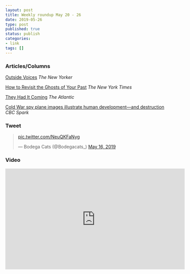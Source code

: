 ```yaml
---
layout: post
title: Weekly roundup May 20 - 26
date: 2019-05-26
type: post
published: true
status: publish
categories:
- link
tags: []
---
```


### Articles/Columns

[Outside Voices](https://www.newyorker.com/culture/personal-history/outside-voices "Outside Voices. By Sloane Crosley") *The New Yorker*

[How to Revisit the Ghosts of Your Past](https://www.nytimes.com/2019/05/13/smarter-living/how-to-revisit-the-ghosts-of-your-past.html "How to Revisit the Ghosts of Your Past. By Kalila Holt") *The New York Times*

[They Had It Coming](https://www.theatlantic.com/ideas/archive/2019/04/what-college-admissions-scandal-reveals/586468/ "They Had It Coming. By Caitlin Flanagan") *The Atlantic*

[Cold War spy plane images illustrate human development—and destruction](https://www.cbc.ca/radio/spark/spark-438-1.5122430/cold-war-spy-plane-images-illustrate-human-development-and-destruction-1.5122434?__vfz=medium%3Dsharebar "Cold War spy plane images illustrate human development—and destruction") *CBC Spark*

### Tweet

<blockquote class="twitter-tweet" data-lang="en"><p lang="und" dir="ltr"><a href="https://t.co/NeuQKFaNyg">pic.twitter.com/NeuQKFaNyg</a></p>&mdash; Bodega Cats (@Bodegacats_) <a href="https://twitter.com/Bodegacats_/status/1128965006480019457?ref_src=twsrc%5Etfw">May 16, 2019</a></blockquote> <script async src="https://platform.twitter.com/widgets.js" charset="utf-8"></script> 

### Video

<iframe width="560" height="315" src="https://www.youtube-nocookie.com/embed/99AS1Rq5dIM" frameborder="0" allow="accelerometer; autoplay; encrypted-media; gyroscope; picture-in-picture" allowfullscreen></iframe>
